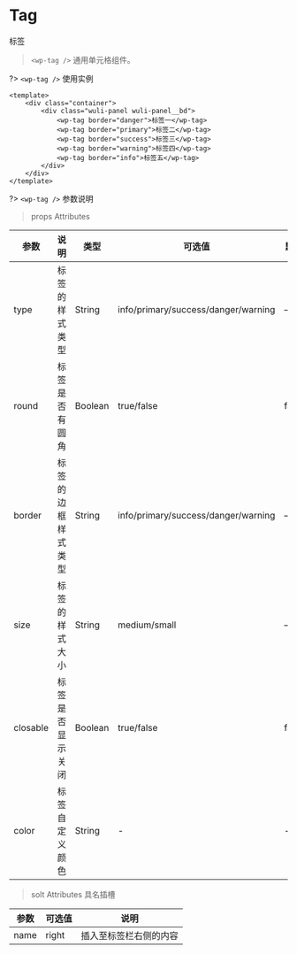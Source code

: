 # Tag

标签

> `<wp-tag />` 通用单元格组件。

?> `<wp-tag />` 使用实例

``` vue
<template>
    <div class="container">
        <div class="wuli-panel wuli-panel__bd">
            <wp-tag border="danger">标签一</wp-tag>
            <wp-tag border="primary">标签二</wp-tag>
            <wp-tag border="success">标签三</wp-tag>
            <wp-tag border="warning">标签四</wp-tag>
            <wp-tag border="info">标签五</wp-tag>
        </div>
    </div>
</template>
```

?> `<wp-tag />` 参数说明

> props Attributes

|参数|说明|类型|可选值|默认|
| ------ | ------ | ------ |------ |------ |
| type | 标签的样式类型 | String | info/primary/success/danger/warning | — |
| round | 标签是否有圆角 | Boolean | true/false | false |
| border | 标签的边框样式类型 | String | info/primary/success/danger/warning | — |
| size | 标签的样式大小 | String | medium/small | — |
| closable | 标签是否显示关闭 | Boolean | true/false | false |
| color | 标签自定义颜色 | String | - | - |

> solt Attributes 具名插槽

|参数|可选值|说明|
| ------ | ------ | ------ |  
| name | right | 插入至标签栏右侧的内容 |
